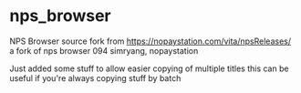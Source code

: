 # nps_browser
NPS Browser source fork from https://nopaystation.com/vita/npsReleases/
a fork of nps browser 094
simryang, nopaystation

Just added some stuff to allow easier copying of multiple titles
this can be useful if you're always copying stuff by batch
